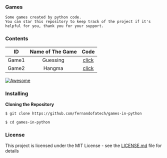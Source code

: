 
### Games
```
Some games created by python code.
You can star this repository to keep track of the project if it's helpful for you, thank you for your support.
```


### Contents

|   ID      |   Name of The Game |   Code                                                                                          |
|   :----:  |   :----:           |   :----:                                                                                        |
|   Game1   |   Guessing         |   [click](https://github.com/fernandofatech/games-in-python/blob/master/games/guessing.py)      |
|   Game2   |   Hangma           |   [click](https://github.com/fernandofatech/games-in-python/blob/master/games/hangman.py)       |

[![Awesome](https://cdn.rawgit.com/sindresorhus/awesome/d7305f38d29fed78fa85652e3a63e154dd8e8829/media/badge.svg)](https://github.com/sindresorhus/awesome)


### Installing

**Cloning the Repository**

```
$ git clone https://github.com/fernandofatech/games-in-python

$ cd games-in-python
```

### License

This project is licensed under the MIT License - see the [LICENSE.md](https://github.com/fernandofatech/games-in-python/blob/master/LICENSE) file for details
